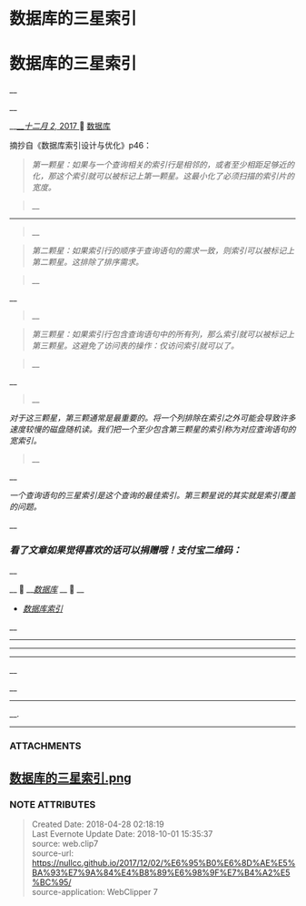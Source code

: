 # 数据库的三星索引

#  数据库的三星索引

__

__

__[___十二月 2,_ 2017
](https://nullcc.github.io/2017/12/02/%E6%95%B0%E6%8D%AE%E5%BA%93%E7%9A%84%E4%B8%89%E6%98%9F%E7%B4%A2%E5%BC%95/)
 [数据库](https://nullcc.github.io/categories/%E6%95%B0%E6%8D%AE%E5%BA%93/)

摘抄自《数据库索引设计与优化》p46：

> _第一颗星：如果与一个查询相关的索引行是相邻的，或者至少相距足够近的化，那这个索引就可以被标记上第一颗星。这最小化了必须扫描的索引片的宽度。_

>

>  __

____

> __

>

> _第二颗星：如果索引行的顺序于查询语句的需求一致，则索引可以被标记上第二颗星。这排除了排序需求。_

>

>  __

__

> __

>

> _第三颗星：如果索引行包含查询语句中的所有列，那么索引就可以被标记上第三颗星。这避免了访问表的操作：仅访问索引就可以了。_

>

>  __

__

> __

>

>
_对于这三颗星，第三颗通常是最重要的。将一个列排除在索引之外可能会导致许多速度较慢的磁盘随机读。我们把一个至少包含第三颗星的索引称为对应查询语句的宽索引。_

>

>  __

__

_一个查询语句的三星索引是这个查询的最佳索引。第三颗星说的其实就是索引覆盖的问题。_

 __

### _看了文章如果觉得喜欢的话可以捐赠哦！支付宝二维码：_

 __[](https://nullcc.github.io/assets/images/post_imgs/code_alipay.png)__

__

__ 
__[_数据库_](https://nullcc.github.io/categories/%E6%95%B0%E6%8D%AE%E5%BA%93/) __
 __

  * [_数据库索引_](https://nullcc.github.io/tags/%E6%95%B0%E6%8D%AE%E5%BA%93%E7%B4%A2%E5%BC%95/)

 __

____

______

____

__

__

* * *

__.


---
### ATTACHMENTS
[7f5804ed3cb19a9bc772fe6d47515cc8]: media/数据库的三星索引.png
[数据库的三星索引.png](media/数据库的三星索引.png)
---
### NOTE ATTRIBUTES
>Created Date: 2018-04-28 02:18:19  
>Last Evernote Update Date: 2018-10-01 15:35:37  
>source: web.clip7  
>source-url: https://nullcc.github.io/2017/12/02/%E6%95%B0%E6%8D%AE%E5%BA%93%E7%9A%84%E4%B8%89%E6%98%9F%E7%B4%A2%E5%BC%95/  
>source-application: WebClipper 7  